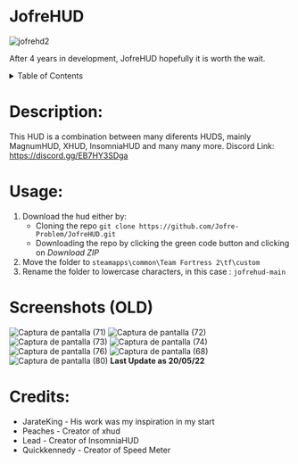 # JofreHUD

![jofrehd2](https://user-images.githubusercontent.com/70734327/235264531-3d6bb54c-96d6-4dc9-a683-da119937361f.png)

After 4 years in development, JofreHUD hopefully it is worth the wait.

<details>
 <summary>Table of Contents</summary>
 <ol>
  <li><a href="#description">Description</a></li>
  <li><a href="#usage">Usage</a></li>
  <li><a href="#screenshots">screenshots</a></li>
  <li><a href="#credits">Credits</a></li>
 </ol>
 </details>

# Description:
This HUD is a combination between many diferents HUDS, mainly MagnumHUD, XHUD, InsomniaHUD and many many more.
Discord Link: https://discord.gg/EB7HY3SDga

# Usage:
1. Download the hud either by:
   - Cloning the repo `git clone https://github.com/Jofre-Problem/JofreHUD.git`
   - Downloading the repo by clicking the green code button and clicking on *Download ZIP*
2. Move the folder to `steamapps\common\Team Fortress 2\tf\custom`
3. Rename the folder to lowercase characters, in this case : `jofrehud-main`

# Screenshots (OLD)
![Captura de pantalla (71)](https://user-images.githubusercontent.com/70734327/169419095-d336de4f-cba6-4fd1-98f2-6a6abb07b56a.png)
![Captura de pantalla (72)](https://user-images.githubusercontent.com/70734327/169419129-0d0d380c-dcb4-4ff7-ba77-fc9ea25f7a94.png)
![Captura de pantalla (73)](https://user-images.githubusercontent.com/70734327/169419138-b7fcbe21-d201-48db-ac47-f1c7579f5afb.png)
![Captura de pantalla (74)](https://user-images.githubusercontent.com/70734327/169419166-cfec5174-a3e5-411b-aca8-44a74d192bd3.png)
![Captura de pantalla (76)](https://user-images.githubusercontent.com/70734327/169419176-afa58726-2c30-41f4-8376-7ae2ff543585.png)
![Captura de pantalla (68)](https://user-images.githubusercontent.com/70734327/168952110-021004b7-ea87-4014-aa1a-6d8c457cb489.png)
![Captura de pantalla (80)](https://user-images.githubusercontent.com/70734327/169620677-288811cc-7e23-4d89-86be-611cf0739aa9.png)
**Last Update as 20/05/22**

# Credits:
- JarateKing - His work was my inspiration in my start
- Peaches - Creator of xhud
- Lead - Creator of InsomniaHUD
- Quickkennedy - Creator of Speed Meter
